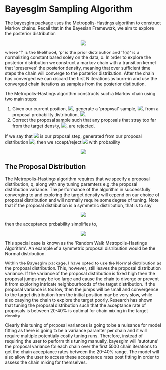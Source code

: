 # Bayesglm Sampling Algorithm

The bayesglm package uses the Metropolis-Hastings algorithm to construct Markov chains. Recall that in the Bayesian Framework, we aim to explore the posterior distribution:

<p align="center">
<img src="https://latex.codecogs.com/svg.latex?&space;\pi(\theta|x)=\frac{f(x|\theta)p(\theta)}{f(x)}"/>
</p>

where 'f' is the likelihood, 'p' is the prior distribution and 'f(x)' is a normalizing constant based soley on the data, x. In order to explore the posterior distribution we construct a markov chain with a transition kernel that 'preserves' the posterior density, meaning that over sufficient time steps the chain will converge to the posterior distribution. After the chain has converged we can discard the first N iterations as burn-in and use the converged chain iterations as samples from the posterior distibution.

The Metropolis-Hastings algorithm constructs such a Markov chain using two main steps:
1. Given our current position, <img src="https://latex.codecogs.com/svg.latex?&space;\theta"/>, generate a 'proposal' sample, <img src="https://latex.codecogs.com/svg.latex?&space;\phi"/>, from a proposal probability distribution, <img src="https://latex.codecogs.com/svg.latex?&space;q(\phi|\theta)"/>.
2. Correct the proposal sample such that any proposals that stray too far from the target density, <img src="https://latex.codecogs.com/svg.latex?&space;\pi(\theta|x)"/>, are rejected.

If we say that <img src="https://latex.codecogs.com/svg.latex?&space;\phi"/> is our proposal step, generated from our proposal distribution <img src="https://latex.codecogs.com/svg.latex?&space;q(\phi|\theta)"/>, then we accept/reject <img src="https://latex.codecogs.com/svg.latex?&space;\phi"/> with probability
<p align="center">
<img src="https://latex.codecogs.com/svg.latex?&space;\alpha(\theta,\phi)=min\left(1,\frac{\pi(\phi)q(\theta|\phi)}{\pi(\theta)q(\phi|\theta)}\right)"/>
</p>

## The Proposal Distribution

The Metropolis-Hastings algorithm requires that we specify a proposal distribution, q, along with any tuning paramters e.g. the proposal distribution variance. The performance of the algorithm in successfully converging to and exploring the target density will depend on our choice of proposal distribution and will normally require some degree of tuning. Note that if the proposal distribution is a symmetric distribution, that is to say
<p align="center">
<img src="https://latex.codecogs.com/svg.latex?&space;q(\phi|\theta)=q(\theta|\phi)"/>
</p>
then the acceptance probability simplifies to,
<p align="center">
<img src="https://latex.codecogs.com/svg.latex?&space;\alpha(\theta,\phi)=min\left(1,\frac{\pi(\phi)}{\pi(\theta)}\right)"/>
</p>
This special case is known as the 'Random Walk Metropolis-Hastings Algorithm'. An example of a symmetric proposal distribution would be the Normal distribution.

Within the Bayesglm package, I have opted to use the Normal distribution as the proposal distribution. This, however, still leaves the proposal distribution variance. If the variance of the proposal distribution is fixed high then the proposal jumps may be too large and cause the chain to diverge or prevent it from exploring intricate neighbourhoods of the target distribution. If the proposal variance is too low, then the jumps will be small and convergence to the target distribution from the initial position may be very slow, while also casying the chain to explore the target poorly. Research has shown that tuning the proposal distribution such that the acceptance rate of proposals is between 20-40% is optimal for chain mixing in the target density. 

Clearly this tuning of proposal variances is going to be a nuisance for model fitting as there is going to be a variance paramter per chain and it will require multiple potentially costly tuning runs. Therefore, instead of requiring the user to perform this tuning manually, bayesglm will 'autotune' the proposal variance for each chain over the first 5000 chain iterations to get the chain acceptance rates between the 20-40% range. The model will also allow the user to access these acceptance rates post fitting in order to assess the chain mixing for themselves.
